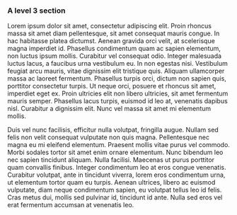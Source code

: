 ### A level 3 section

Lorem ipsum dolor sit amet, consectetur adipiscing elit. Proin rhoncus massa sit amet diam pellentesque, sit amet consequat mauris congue. In hac habitasse platea dictumst. Aenean gravida orci velit, at scelerisque magna imperdiet id. Phasellus condimentum quam ac sapien elementum, non luctus ipsum mollis. Curabitur vel consequat odio. Integer malesuada luctus lacus, a faucibus urna vestibulum eu. In non egestas nisi. Vestibulum feugiat arcu mauris, vitae dignissim elit tristique quis. Aliquam ullamcorper massa ac laoreet fermentum. Phasellus turpis orci, dictum non sapien quis, porttitor consectetur turpis. Ut neque orci, posuere et rhoncus sit amet, imperdiet eget ex. Proin ultricies elit non libero ultricies, sit amet fermentum mauris semper. Phasellus lacus turpis, euismod id leo at, venenatis dapibus nisl. Curabitur a dignissim elit. Nunc vel massa sit amet mi elementum mollis.

Duis vel nunc facilisis, efficitur nulla volutpat, fringilla augue. Nullam sed felis non velit consequat vulputate non quis magna. Pellentesque nec magna eu mi eleifend elementum. Praesent mollis vitae purus vel commodo. Morbi sodales tortor sit amet enim ornare elementum. Nunc bibendum leo nec sapien tincidunt aliquam. Nulla facilisi. Maecenas ut purus porttitor quam convallis finibus. Integer condimentum leo at eros congue venenatis. Curabitur volutpat, ante in tincidunt viverra, lorem eros condimentum urna, ut elementum tortor quam eu turpis. Aenean ultrices, libero ac euismod vulputate, diam neque condimentum sapien, eu volutpat tellus leo id felis. Cras metus dui, mollis sed pulvinar id, tincidunt id ante. Nulla sed eros vel erat fermentum accumsan at venenatis leo.